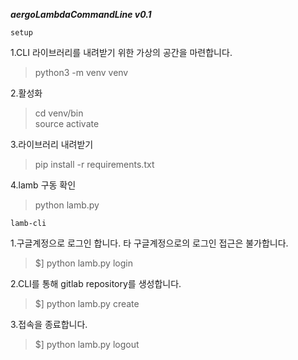 ***<h>aergoLambdaCommandLine v0.1***<br>

```
setup
```
1.CLI 라이브러리를 내려받기 위한 가상의 공간을 마련합니다.
>python3 -m venv venv

2.활성화
>cd venv/bin <br>source activate

3.라이브러리 내려받기
>pip install -r requirements.txt

4.lamb 구동 확인
>python lamb.py

```
lamb-cli
```

1.구글계정으로 로그인 합니다. 타 구글계정으로의 로그인 접근은 불가합니다.
>$] python lamb.py login

2.CLI를 통해 gitlab repository를 생성합니다.
>$] python lamb.py create

3.접속을 종료합니다.
>$] python lamb.py logout
